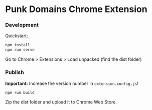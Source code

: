 # Punk Domains Chrome Extension

### Development

Quickstart:

```bash
npm install
npm run serve
```

Go to Chrome > Extensions > Load unpacked (find the dist folder)

### Publish

**Important:** Increase the version number in `extension.config.js`!

```bash
npm run build
```

Zip the dist folder and upload it to Chrome Web Store.